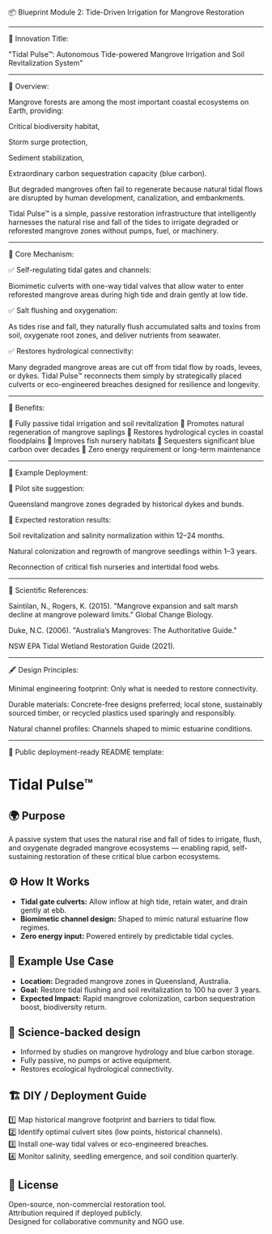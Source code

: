 📦 Blueprint Module 2: Tide-Driven Irrigation for Mangrove Restoration


---

🔹 Innovation Title:

"Tidal Pulse™: Autonomous Tide-powered Mangrove Irrigation and Soil Revitalization System"


---

📖 Overview:

Mangrove forests are among the most important coastal ecosystems on Earth, providing:

Critical biodiversity habitat,

Storm surge protection,

Sediment stabilization,

Extraordinary carbon sequestration capacity (blue carbon).


But degraded mangroves often fail to regenerate because natural tidal flows are disrupted by human development, canalization, and embankments.

Tidal Pulse™ is a simple, passive restoration infrastructure that intelligently harnesses the natural rise and fall of the tides to irrigate degraded or reforested mangrove zones without pumps, fuel, or machinery.


---

🔧 Core Mechanism:

✅ Self-regulating tidal gates and channels:

Biomimetic culverts with one-way tidal valves that allow water to enter reforested mangrove areas during high tide and drain gently at low tide.


✅ Salt flushing and oxygenation:

As tides rise and fall, they naturally flush accumulated salts and toxins from soil, oxygenate root zones, and deliver nutrients from seawater.


✅ Restores hydrological connectivity:

Many degraded mangrove areas are cut off from tidal flow by roads, levees, or dykes.
Tidal Pulse™ reconnects them simply by strategically placed culverts or eco-engineered breaches designed for resilience and longevity.



---

🌱 Benefits:

🔹 Fully passive tidal irrigation and soil revitalization
🔹 Promotes natural regeneration of mangrove saplings
🔹 Restores hydrological cycles in coastal floodplains
🔹 Improves fish nursery habitats
🔹 Sequesters significant blue carbon over decades
🔹 Zero energy requirement or long-term maintenance


---

📍 Example Deployment:

🔸 Pilot site suggestion:

Queensland mangrove zones degraded by historical dykes and bunds.


🔸 Expected restoration results:

Soil revitalization and salinity normalization within 12–24 months.

Natural colonization and regrowth of mangrove seedlings within 1–3 years.

Reconnection of critical fish nurseries and intertidal food webs.



---

🔬 Scientific References:

Saintilan, N., Rogers, K. (2015). "Mangrove expansion and salt marsh decline at mangrove poleward limits." Global Change Biology.

Duke, N.C. (2006). "Australia’s Mangroves: The Authoritative Guide."

NSW EPA Tidal Wetland Restoration Guide (2021).



---

🖋️ Design Principles:

Minimal engineering footprint: Only what is needed to restore connectivity.

Durable materials: Concrete-free designs preferred; local stone, sustainably sourced timber, or recycled plastics used sparingly and responsibly.

Natural channel profiles: Channels shaped to mimic estuarine conditions.



---

📝 Public deployment-ready README template:

# Tidal Pulse™

## 🌍 Purpose
A passive system that uses the natural rise and fall of tides to irrigate, flush, and oxygenate degraded mangrove ecosystems — enabling rapid, self-sustaining restoration of these critical blue carbon ecosystems.

## ⚙️ How It Works
- **Tidal gate culverts:** Allow inflow at high tide, retain water, and drain gently at ebb.
- **Biomimetic channel design:** Shaped to mimic natural estuarine flow regimes.
- **Zero energy input:** Powered entirely by predictable tidal cycles.

## 📍 Example Use Case
- **Location:** Degraded mangrove zones in Queensland, Australia.
- **Goal:** Restore tidal flushing and soil revitalization to 100 ha over 3 years.
- **Expected Impact:** Rapid mangrove colonization, carbon sequestration boost, biodiversity return.

## 🔬 Science-backed design
- Informed by studies on mangrove hydrology and blue carbon storage.
- Fully passive, no pumps or active equipment.
- Restores ecological hydrological connectivity.

## 🏗️ DIY / Deployment Guide
1️⃣ Map historical mangrove footprint and barriers to tidal flow.  
2️⃣ Identify optimal culvert sites (low points, historical channels).  
3️⃣ Install one-way tidal valves or eco-engineered breaches.  
4️⃣ Monitor salinity, seedling emergence, and soil condition quarterly.

## 📢 License
Open-source, non-commercial restoration tool.  
Attribution required if deployed publicly.  
Designed for collaborative community and NGO use.
